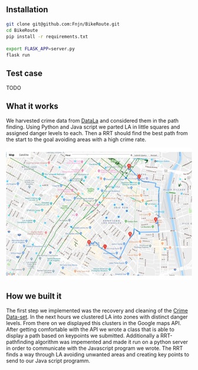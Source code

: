 ## Installation
```bash
git clone git@github.com:Fnjn/BikeRoute.git
cd BikeRoute
pip install -r requirements.txt

export FLASK_APP=server.py
flask run
```

##  Test case
TODO


## What it works
We harvested crime data from [DataLa](https://data.lacity.org/) and considered them in the path finding. Using Python and Java script we parted LA in little squares and assigned danger levels to each. Then a RRT should find the best path from the start to the goal avoiding areas with a high crime rate.

![safe Path](img/safepath.jpg)

## How we built it
The first step we implemented was the recovery and cleaning of the [Crime Data-set](https://data.lacity.org/A-Safe-City/Crime-Data-from-2010-to-Present/y8tr-7khq). In the next hours we clustered LA into zones with distinct danger levels. From there on we displayed this clusters in the Google maps API. After getting comfortable with the API we wrote a class that is able to display a path based on keypoints we submitted. Additionally a RRT-pathfinding algorithm was impemented and made it run on a python server in order to communicate with the Javascript program we wrote. The RRT finds a way through LA avoiding unwanted areas and creating key points to send to our Java script programm.
